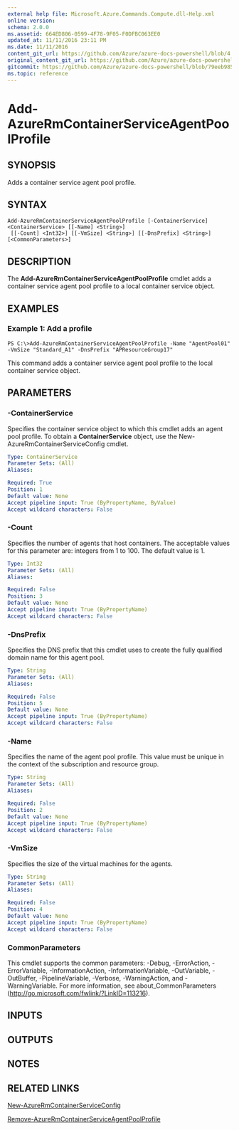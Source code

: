 ```yaml
---
external help file: Microsoft.Azure.Commands.Compute.dll-Help.xml
online version:
schema: 2.0.0
ms.assetid: 664ED806-0599-4F78-9F05-F0DFBC063EE0
updated_at: 11/11/2016 23:11 PM
ms.date: 11/11/2016
content_git_url: https://github.com/Azure/azure-docs-powershell/blob/4.1.0/azureps-cmdlets-docs/ResourceManager/AzureRM.Compute/v2.1.0/Add-AzureRmContainerServiceAgentPoolProfile.md
original_content_git_url: https://github.com/Azure/azure-docs-powershell/blob/4.1.0/azureps-cmdlets-docs/ResourceManager/AzureRM.Compute/v2.1.0/Add-AzureRmContainerServiceAgentPoolProfile.md
gitcommit: https://github.com/Azure/azure-docs-powershell/blob/79eeb985ea480979357fb4695832a0c3d29a48bf
ms.topic: reference
---
```


# Add-AzureRmContainerServiceAgentPoolProfile

## SYNOPSIS
Adds a container service agent pool profile.

## SYNTAX

```
Add-AzureRmContainerServiceAgentPoolProfile [-ContainerService] <ContainerService> [[-Name] <String>]
 [[-Count] <Int32>] [[-VmSize] <String>] [[-DnsPrefix] <String>] [<CommonParameters>]
```

## DESCRIPTION
The **Add-AzureRmContainerServiceAgentPoolProfile** cmdlet adds a container service agent pool profile to a local container service object.

## EXAMPLES

### Example 1: Add a profile
```
PS C:\>Add-AzureRmContainerServiceAgentPoolProfile -Name "AgentPool01" -VmSize "Standard_A1" -DnsPrefix "APResourceGroup17"
```

This command adds a container service agent pool profile to the local container service object.

## PARAMETERS

### -ContainerService
Specifies the container service object to which this cmdlet adds an agent pool profile.
To obtain a **ContainerService** object, use the New-AzureRmContainerServiceConfig cmdlet.

```yaml
Type: ContainerService
Parameter Sets: (All)
Aliases: 

Required: True
Position: 1
Default value: None
Accept pipeline input: True (ByPropertyName, ByValue)
Accept wildcard characters: False
```

### -Count
Specifies the number of agents that host containers.
The acceptable values for this parameter are: integers from 1 to 100.
The default value is 1.

```yaml
Type: Int32
Parameter Sets: (All)
Aliases: 

Required: False
Position: 3
Default value: None
Accept pipeline input: True (ByPropertyName)
Accept wildcard characters: False
```

### -DnsPrefix
Specifies the DNS prefix that this cmdlet uses to create the fully qualified domain name for this agent pool.

```yaml
Type: String
Parameter Sets: (All)
Aliases: 

Required: False
Position: 5
Default value: None
Accept pipeline input: True (ByPropertyName)
Accept wildcard characters: False
```

### -Name
Specifies the name of the agent pool profile.
This value must be unique in the context of the subscription and resource group.

```yaml
Type: String
Parameter Sets: (All)
Aliases: 

Required: False
Position: 2
Default value: None
Accept pipeline input: True (ByPropertyName)
Accept wildcard characters: False
```

### -VmSize
Specifies the size of the virtual machines for the agents.

```yaml
Type: String
Parameter Sets: (All)
Aliases: 

Required: False
Position: 4
Default value: None
Accept pipeline input: True (ByPropertyName)
Accept wildcard characters: False
```

### CommonParameters
This cmdlet supports the common parameters: -Debug, -ErrorAction, -ErrorVariable, -InformationAction, -InformationVariable, -OutVariable, -OutBuffer, -PipelineVariable, -Verbose, -WarningAction, and -WarningVariable. For more information, see about_CommonParameters (http://go.microsoft.com/fwlink/?LinkID=113216).

## INPUTS

## OUTPUTS

## NOTES

## RELATED LINKS

[New-AzureRmContainerServiceConfig](./New-AzureRmContainerServiceConfig.md)

[Remove-AzureRmContainerServiceAgentPoolProfile](./Remove-AzureRmContainerServiceAgentPoolProfile.md)


